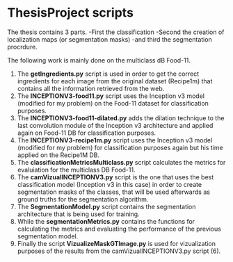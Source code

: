 # ThesisProject scripts

The thesis contains 3 parts. 
-First the classification
-Second the creation of localization maps (or segmentation masks) 
-and third the segmentation procrdure. 

The following work is mainly done on the multiclass dB Food-11.

1) The **getIngredients.py** script is used in order to get the correct ingredients for each image from the original dataset (Recipe1m) that contains all the information retrieved from the web.
2) The **INCEPTIONV3-food11.py** script uses the Inception v3 model (modified for my problem) on the Food-11 dataset for classification purposes.
3) The **INCEPTIONV3-food11-dilated.py** adds the dilation technique to the last convolution module of the Inception v3 architecture and applied again on Food-11 DB for classification purposes.
4) The **INCEPTIONV3-recipe1m.py** script uses the Inception v3 model (modified for my problem) for classification purposes again but his time applied on the Recipe1M DB.
5) The **classificationMetricsMulticlass.py** script calculates the metrics for evaluiation for the multiclass DB Food-11.
6) The **camVizualINCEPTIONV3.py** script is the one that uses the best classification model (Inception v3 in this case) in order to create segmentation masks of the classes, that will be used afterwards as ground truths for the segmentation algorithm.
7) The **SegmentationModel.py** script contains the segmentation architecture that is being used for training.
8) While the **segmentationMetrics.py** contains the functions for calculating the metrics and evaluating the performance of the previous segmentation model.
9) Finally the script **VizualizeMaskGTImage.py** is used for vizualization purposes of the results from the camVizualINCEPTIONV3.py script (6).
